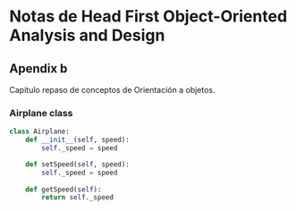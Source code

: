 # Notas de Head First Object-Oriented Analysis and Design

## Apendix b

Capitulo repaso de conceptos de Orientación a objetos.

### Airplane class

```python
class Airplane:
    def __init__(self, speed):
        self._speed = speed

    def setSpeed(self, speed):
        self._speed = speed
    
    def getSpeed(self):
        return self._speed
```